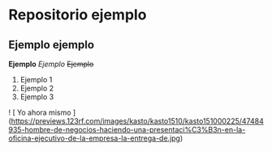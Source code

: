 # Repositorio ejemplo
## Ejemplo ejemplo

**Ejemplo** *Ejemplo* ~~Ejemplo~~

 1. Ejemplo 1
 2. Ejemplo 2
 3. Ejemplo 3

! [ Yo ahora mismo ] (https://previews.123rf.com/images/kasto/kasto1510/kasto151000225/47484935-hombre-de-negocios-haciendo-una-presentaci%C3%B3n-en-la-oficina-ejecutivo-de-la-empresa-la-entrega-de.jpg)
